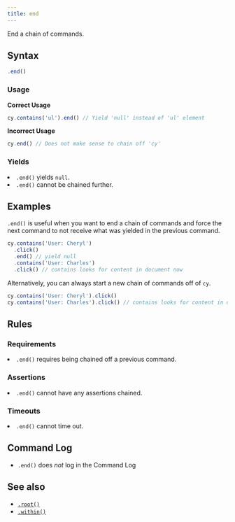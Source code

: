 ```yaml
---
title: end
---
```


End a chain of commands.

## Syntax

```javascript
.end()
```

### Usage

**<Icon name="check-circle" color="green"></Icon> Correct Usage**

```javascript
cy.contains('ul').end() // Yield 'null' instead of 'ul' element
```

**<Icon name="exclamation-triangle" color="red"></Icon> Incorrect Usage**

```javascript
cy.end() // Does not make sense to chain off 'cy'
```

### Yields [<Icon name="question-circle"/>](/guides/core-concepts/introduction-to-cypress#Subject-Management)

<List><li>`.end()` yields `null`.</li><li>`.end()` cannot be chained further.</li></List>

## Examples

`.end()` is useful when you want to end a chain of commands and force the next command to not receive what was yielded in the previous command.

```javascript
cy.contains('User: Cheryl')
  .click()
  .end() // yield null
  .contains('User: Charles')
  .click() // contains looks for content in document now
```

Alternatively, you can always start a new chain of commands off of `cy`.

```javascript
cy.contains('User: Cheryl').click()
cy.contains('User: Charles').click() // contains looks for content in document now
```

## Rules

### Requirements [<Icon name="question-circle"/>](/guides/core-concepts/introduction-to-cypress#Chains-of-Commands)

<List><li>`.end()` requires being chained off a previous command.</li></List>

### Assertions [<Icon name="question-circle"/>](/guides/core-concepts/introduction-to-cypress#Assertions)

<List><li>`.end()` cannot have any assertions chained.</li></List>

### Timeouts [<Icon name="question-circle"/>](/guides/core-concepts/introduction-to-cypress#Timeouts)

<List><li>`.end()` cannot time out.</li></List>

## Command Log

- `.end()` does _not_ log in the Command Log

## See also

- [`.root()`](/api/commands/root)
- [`.within()`](/api/commands/within)
